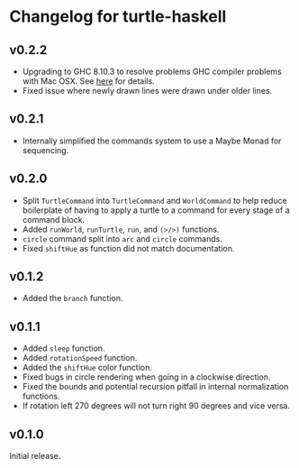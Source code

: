 # Changelog for turtle-haskell

## v0.2.2

* Upgrading to GHC 8.10.3 to resolve problems GHC compiler problems with Mac 
OSX. See [here](https://gitlab.haskell.org/ghc/ghc/-/issues/18446) for details.
* Fixed issue where newly drawn lines were drawn under older lines.

## v0.2.1

* Internally simplified the commands system to use a Maybe Monad for sequencing.

## v0.2.0

* Split `TurtleCommand` into `TurtleCommand` and `WorldCommand` to help reduce
  boilerplate of having to apply a turtle to a command for every stage of a
  command block.
* Added `runWorld`, `runTurtle`, `run`, and `(>/>)` functions.
* `circle` command split into `arc` and `circle` commands.
* Fixed `shiftHue` as function did not match documentation.

## v0.1.2

* Added the `branch` function.

## v0.1.1

* Added `sleep` function.
* Added `rotationSpeed` function.
* Added the `shiftHue` color function.
* Fixed bugs in circle rendering when going in a clockwise direction.
* Fixed the bounds and potential recursion pitfall in internal normalization
  functions.
* If rotation left 270 degrees will not turn right 90 degrees and vice versa.

## v0.1.0

Initial release.
